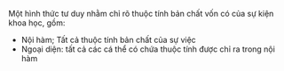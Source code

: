 Một hình thức tư duy nhằm chỉ rõ thuộc tính bản chất vốn có của sự kiện khoa học, gồm:
- Nội hàm; Tất cả thuộc tính bản chất của sự việc
- Ngoại diện: tất cả các cá thể có chứa thuộc tính được chỉ ra trong nội hàm